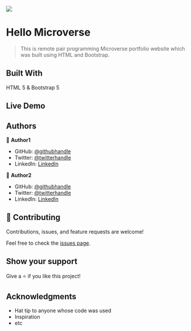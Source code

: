 ![](https://img.shields.io/badge/Microverse-blueviolet)

# Hello Microverse
> This is remote pair programming Microverse portfolio website which was built using HTML and Bootstrap.


## Built With
 
  HTML 5 & Bootstrap 5
  
## Live Demo 
 <!--
 [Live Demo Link](https://xrichardroidx.github.io/My-Microverse-Portfolio/)
 -->

<!-- ## Getting Started

**This is an example of how you may give instructions on setting up your project locally.**
**Modify this file to match your project, remove sections that don't apply. For example: delete the testing section if the currect project doesn't require testing.** -->


<!-- To get a local copy up and running follow these simple example steps.

### Prerequisites

### Setup

### Install

### Usage

### Run tests

### Deployment -->



## Authors

👤 **Author1**

- GitHub: [@githubhandle](https://github.com/xrichardroidx)
- Twitter: [@twitterhandle](https://twitter.com/RichardroiDX)
- LinkedIn: [LinkedIn](https://www.linkedin.com/in/richard-oguzie-ibeh-b4a975231/?originalSubdomain=ng)

👤 **Author2**

- GitHub: [@githubhandle](https://github.com/ZuhRa-HashiMi)
- Twitter: [@twitterhandle](https://twitter.com/ZuhraHashimi4)
- LinkedIn: [LinkedIn](https://www.linkedin.com/in/zuhra-hashimi-601966214) 

## 🤝 Contributing

Contributions, issues, and feature requests are welcome!

Feel free to check the [issues page](https://github.com/XRichardroidX/Bootstrap-Desktop-Prototype/issues).

 ## Show your support

Give a ⭐️ if you like this project!

## Acknowledgments

- Hat tip to anyone whose code was used
- Inspiration
- etc

<!-- 
## 📝 License
This project is [MIT](MIT.md) licensed.
_NOTE: we recommend using the [MIT license](https://choosealicense.com/licenses/mit/) - you can set it up quickly by [using templates available on GitHub](https://docs.github.com/en/communities/setting-up-your-project-for-healthy-contributions/adding-a-license-to-a-repository). You can also use [any other license](https://choosealicense.com/licenses/) if you wish._ -->
